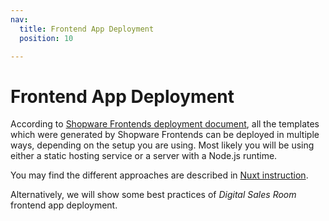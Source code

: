 ```yaml
---
nav:
  title: Frontend App Deployment
  position: 10

---
```


# Frontend App Deployment

According to [Shopware Frontends deployment document](https://frontends.shopware.com/best-practices/deployment.html), all the templates which were generated by Shopware Frontends can be deployed in multiple ways, depending on the setup you are using. Most likely you will be using either a static hosting service or a server with a Node.js runtime.

You may find the different approaches are described in [Nuxt instruction](https://nuxt.com/deploy).

Alternatively, we will show some best practices of *Digital Sales Room* frontend app deployment.
